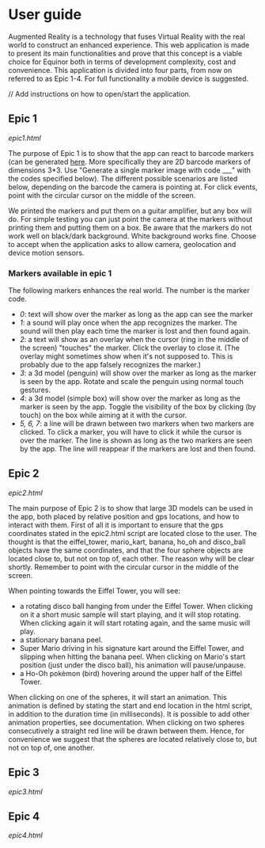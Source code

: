 # User guide

Augmented Reality is a technology that fuses Virtual Reality with the real world to construct an enhanced experience. This web application is made to present its main functionalities and prove that this concept is a viable choice for Equinor both in terms of development complexity, cost and convenience. This application is divided into four parts, from now on referred to as Epic 1-4. For full functionality a mobile device is suggested.

// Add instructions on how to open/start the application.

## Epic 1

*epic1.html*

The purpose of Epic 1 is to show that the app can react to barcode markers (can be generated [here](https://au.gmented.com/app/marker/marker.php). More specifically they are 2D barcode markers of dimensions 3*3. Use "Generate a single marker image with code ___" with the codes specified below). The different possible scenarios are listed below, depending on the barcode the camera is pointing at. For click events, point with the circular cursor on the middle of the screen.

We printed the markers and put them on a guitar amplifier, but any box will do. For simple testing you can just point the camera at the markers without printing them and putting them on a box. Be aware that the markers do not work well on black/dark background. White background works fine. Choose to accept when the application asks to allow camera, geolocation and device motion sensors.

### Markers available in epic 1
The following markers enhances the real world. The number is the marker code.

* *0*: text will show over the marker as long as the app can see the marker
* *1*: a sound will play once when the app recognizes the marker. The sound will then play each time the marker is lost and then found again.
* *2*: a text will show as an overlay when the cursor (ring in the middle of the screen) "touches" the marker. Click the overlay to close it. (The overlay might sometimes show when it's not supposed to. This is probably due to the app falsely recognizes the marker.)
* *3*: a 3d model (penguin) will show over the marker as long as the marker is seen by the app. Rotate and scale the penguin using normal touch gestures.
* *4*: a 3d model (simple box) will show over the marker as long as the marker is seen by the app. Toggle the visibility of the box by clicking (by touch) on the box while aiming at it with the cursor.
* *5, 6, 7*: a line will be drawn between two markers when two markers are clicked. To click a marker, you will have to click it while the cursor is over the marker. The line is shown as long as the two markers are seen by the app. The line will reappear if the markers are lost and then found.

## Epic 2

*epic2.html*

The main purpose of Epic 2 is to show that large 3D models can be used in the app, both placed by relative position and gps locations, and how to interact with them. First of all it is important to ensure that the gps coordinates stated in the epic2.html script are located close to the user. The thought is that the eiffel_tower, mario_kart, banana, ho_oh and disco_ball objects have the same coordinates, and that the four sphere objects are located close to, but not on top of, each other. The reason why will be clear shortly. Remember to point with the circular cursor in the middle of the screen.

When pointing towards the Eiffel Tower, you will see:

* a rotating disco ball hanging from under the Eiffel Tower. When clicking on it a short music sample will start playing, and it will stop rotating. When clicking again it will start rotating again, and the same music will play.
* a stationary banana peel.
* Super Mario driving in his signature kart around the Eiffel Tower, and slipping when hitting the banana peel. When clicking on Mario's start position (just under the disco ball), his animation will pause/unpause.
* a Ho-Oh pokèmon (bird) hovering around the upper half of the Eiffel Tower.

When clicking on one of the spheres, it will start an animation. This animation is defined by stating the start and end location in the html script, in addition to the duration time (in milliseconds). It is possible to add other animation properties, see documentation. When clicking on two spheres consecutively a straight red line will be drawn between them. Hence, for convenience we suggest that the spheres are located relatively close to, but not on top of, one another.


## Epic 3

*epic3.html*

## Epic 4

*epic4.html*